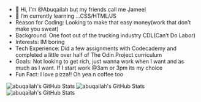 - 👋 Hi, I’m @Abuqailah but my friends call me Jameel
- 🌱 I’m currently learning ...CSS/HTML/JS
- Reason for Coding: Looking to make that easy money(work that don’t make you sweat)
- Background: One foot out of the trucking industry CDL(Can’t Do Labor)
- Interests: IM boring
- Tech Experience: Did a few assignments with Codecademy and completed a little over half of The Odin Project curriculum
- Goals: Not looking to get rich, just wanna work when I want and as much as I want. If I start work @3am or 3pm its my choice
- Fun Fact: I love pizza!! Oh yea n coffee too

 <img src="https://github-readme-stats.vercel.app/api?username=abuqailah&theme=tokyonight&show_icons=true&hide_border=true&count_private=true" alt="abuqailah's GitHub Stats"/>  <img src="https://streak-stats.demolab.com?user=abuqailah&theme=tokyonight&hide_border=true" alt="abuqailah's GitHub Stats" />
 <img src="https://github-readme-stats.vercel.app/api/top-langs/?username=abuqailah&theme=tokyonight&show_icons=true&hide_border=true&layout=compact" alt="abuqailah's GitHub Stats" />
 
<!---
Abuqailah/Abuqailah is a ✨ special ✨ repository because its `README.md` (this file) appears on your GitHub profile.
You can click the Preview link to take a look at your changes.
--->
